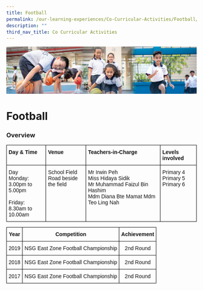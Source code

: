 ```yaml
---
title: Football
permalink: /our-learning-experiences/Co-Curricular-Activities/Football/
description: ""
third_nav_title: Co Curricular Activities
---
```

![](/images/Our%20Learning%20Experiences.jpg)

Football
========

### **Overview**

<style type="text/css">
.tg  {border-collapse:collapse;border-spacing:0;}
.tg td{border-color:black;border-style:solid;border-width:1px;font-family:Arial, sans-serif;font-size:14px;
  overflow:hidden;padding:10px 5px;word-break:normal;}
.tg th{border-color:black;border-style:solid;border-width:1px;font-family:Arial, sans-serif;font-size:14px;
  font-weight:normal;overflow:hidden;padding:10px 5px;word-break:normal;}
.tg .tg-clkh{color:#121212;font-weight:bold;text-align:left;vertical-align:top}
.tg .tg-kk00{color:#121212;text-align:left;vertical-align:top}
</style>
<table class="tg">
<thead>
  <tr>
    <th class="tg-clkh">Day &amp; Time</th>
    <th class="tg-clkh">Venue</th>
    <th class="tg-clkh">Teachers-in-Charge</th>
    <th class="tg-clkh">Levels involved</th>
  </tr>
</thead>
<tbody>
  <tr>
    <td class="tg-kk00">Day<br>Monday: <br>3.00pm to 5.00pm<br><br>Friday:<br>8.30am to 10.00am</td>
    <td class="tg-kk00">School Field <br>Road beside the field<br></td>
    <td class="tg-kk00">Mr Irwin Peh <br>Miss Hidaya Sidik <br>Mr Muhammad Faizul Bin Hashim<br>Mdm Diana Bte Mamat Mdm Teo Ling Nah </td>
    <td class="tg-kk00">Primary 4<br>Primary 5<br>Primary 6</td>
  </tr>
</tbody>
</table>

<style type="text/css">
.tg  {border-collapse:collapse;border-spacing:0;}
.tg td{border-color:black;border-style:solid;border-width:1px;font-family:Arial, sans-serif;font-size:14px;
  overflow:hidden;padding:10px 5px;word-break:normal;}
.tg th{border-color:black;border-style:solid;border-width:1px;font-family:Arial, sans-serif;font-size:14px;
  font-weight:normal;overflow:hidden;padding:10px 5px;word-break:normal;}
.tg .tg-kf4z{color:#121212;font-weight:bold;text-align:center;vertical-align:top}
.tg .tg-21zi{color:#121212;text-align:center;vertical-align:top}
</style>
<table class="tg">
<thead>
  <tr>
    <th class="tg-kf4z">Year</th>
    <th class="tg-kf4z">Competition</th>
    <th class="tg-kf4z">Achievement</th>
  </tr>
</thead>
<tbody>
  <tr>
    <td class="tg-21zi">2019</td>
    <td class="tg-21zi">NSG East Zone Football Championship</td>
    <td class="tg-21zi">2nd Round</td>
  </tr>
  <tr>
    <td class="tg-21zi">2018</td>
    <td class="tg-21zi">NSG East Zone Football Championship</td>
    <td class="tg-21zi">2nd Round</td>
  </tr>
  <tr>
    <td class="tg-21zi">2017</td>
    <td class="tg-21zi">NSG East Zone Football Championship</td>
    <td class="tg-21zi">2nd Round</td>
  </tr>
</tbody>
</table>